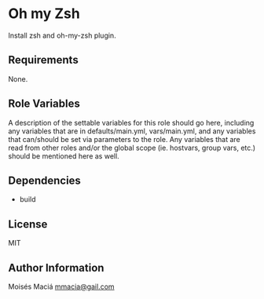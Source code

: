 Oh my Zsh
=========

Install zsh and oh-my-zsh plugin.

Requirements
------------

None.

Role Variables
--------------

A description of the settable variables for this role should go here, including any variables that are in defaults/main.yml, vars/main.yml, and any variables that can/should be set via parameters to the role. Any variables that are read from other roles and/or the global scope (ie. hostvars, group vars, etc.) should be mentioned here as well.

Dependencies
------------

- build

License
-------

MIT

Author Information
------------------

Moisés Maciá <mmacia@gail.com>
